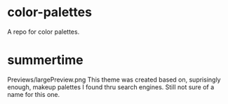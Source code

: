 # color-palettes
A repo for color palettes.

# summertime
Previews/largePreview.png
This theme was created based on, suprisingly enough, makeup palettes I found thru search engines. Still not sure of a name for this one.
